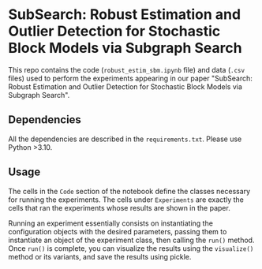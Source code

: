 # SubSearch: Robust Estimation and Outlier Detection for Stochastic Block Models via Subgraph Search

This repo contains the code (`robust_estim_sbm.ipynb` file) and data (`.csv` files) used to perform the experiments appearing in our paper "SubSearch: Robust Estimation and Outlier Detection for Stochastic Block Models via Subgraph Search".

## Dependencies
All the dependencies are described in the `requirements.txt`. Please use Python >3.10.

## Usage
The cells in the `Code` section of the notebook define the classes necessary for running the experiments. The cells under `Experiments` are exactly the cells that ran the experiments whose results are shown in the paper.

Running an experiment essentially consists on instantiating the configuration objects with the desired parameters, passing them to instantiate an object of the experiment class, then calling the `run()` method. Once `run()` is complete, you can visualize the results using the `visualize()` method or its variants, and save the results using pickle.
